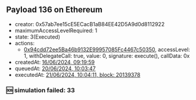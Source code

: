 ## Payload 136 on Ethereum

- creator: 0x57ab7ee15cE5ECacB1aB84EE42D5A9d0d8112922
- maximumAccessLevelRequired: 1
- state: 3(Executed)
- actions:
  - [0x94cdd72ee5Ba46b9132E99957085Fc4467c50350](https://etherscan.io/tx/0x94cdd72ee5Ba46b9132E99957085Fc4467c50350), accessLevel: 1, withDelegateCall: true, value: 0, signature: execute(), callData: 0x
- createdAt: [16/06/2024, 09:19:59](https://etherscan.io/tx/0xcf3ed2c5c8ae5fd10f0df50d53a79e53feddd832ee7830ad6dd4d47568a4b84f)
- queuedAt: [20/06/2024, 10:03:47](https://etherscan.io/tx/0xc52c530275a706e451d891e8fcd2a660117861451dba78163d21b56ac31502dd)
- executedAt: [21/06/2024, 10:04:11, block: 20139378](https://etherscan.io/tx/0xa3b99ce3c7f2892dbfc915b482a9835c94ae80b9639f1cfa188bcee9790bd17d)

### :sos: simulation failed: 33
